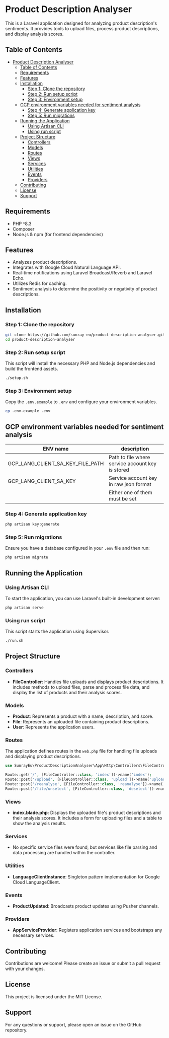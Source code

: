 # Product Description Analyser

This is a Laravel application designed for analyzing product description's sentiments. It provides tools to upload files, process product descriptions, and display analysis scores.

## Table of Contents

- [Product Description Analyser](#product-description-analyser)
  - [Table of Contents](#table-of-contents)
  - [Requirements](#requirements)
  - [Features](#features)
  - [Installation](#installation)
    - [Step 1: Clone the repository](#step-1-clone-the-repository)
    - [Step 2: Run setup script](#step-2-run-setup-script)
    - [Step 3: Environment setup](#step-3-environment-setup)
  - [GCP environment variables needed for sentiment analysis](#gcp-environment-variables-needed-for-sentiment-analysis)
    - [Step 4: Generate application key](#step-4-generate-application-key)
    - [Step 5: Run migrations](#step-5-run-migrations)
  - [Running the Application](#running-the-application)
    - [Using Artisan CLI](#using-artisan-cli)
    - [Using run script](#using-run-script)
  - [Project Structure](#project-structure)
    - [Controllers](#controllers)
    - [Models](#models)
    - [Routes](#routes)
    - [Views](#views)
    - [Services](#services)
    - [Utilities](#utilities)
    - [Events](#events)
    - [Providers](#providers)
  - [Contributing](#contributing)
  - [License](#license)
  - [Support](#support)

## Requirements

- PHP ^8.3
- Composer
- Node.js & npm (for frontend dependencies)

## Features

- Analyzes product descriptions.
- Integrates with Google Cloud Natural Language API.
- Real-time notifications using Laravel Broadcast/Reverb and Laravel Echo.
- Utilizes Redis for caching.
- Sentiment analysis to determine the positivity or negativity of product descriptions.

## Installation

### Step 1: Clone the repository

```sh
git clone https://github.com/sunray-eu/product-description-analyser.git
cd product-description-analyser
```

### Step 2: Run setup script

This script will install the necessary PHP and Node.js dependencies and build the frontend assets.

```sh
./setup.sh
```

### Step 3: Environment setup

Copy the `.env.example` to `.env` and configure your environment variables.

```sh
cp .env.example .env
```

## GCP environment variables needed for sentiment analysis
| ENV name                         | description                                      |
| -------------------------------- | ------------------------------------------------ |
| GCP_LANG_CLIENT_SA_KEY_FILE_PATH | Path to file where service account key is stored |
| GCP_LANG_CLIENT_SA_KEY           | Service account key in raw json format           |
|                                  | Either one of them must be set                   |

### Step 4: Generate application key

```sh
php artisan key:generate
```

### Step 5: Run migrations

Ensure you have a database configured in your `.env` file and then run:

```sh
php artisan migrate
```

## Running the Application

### Using Artisan CLI

To start the application, you can use Laravel's built-in development server:

```sh
php artisan serve
```

### Using run script

This script starts the application using Supervisor.

```sh
./run.sh
```

## Project Structure

### Controllers

- **FileController**: Handles file uploads and displays product descriptions. It includes methods to upload files, parse and process file data, and display the list of products and their analysis scores.

### Models

- **Product**: Represents a product with a name, description, and score.
- **File**: Represents an uploaded file containing product descriptions.
- **User**: Represents the application users.

### Routes

The application defines routes in the `web.php` file for handling file uploads and displaying product descriptions.

```php
use SunrayEu\ProductDescriptionAnalyser\App\Http\Controllers\FileController;

Route::get('/', [FileController::class, 'index'])->name('index');
Route::post('/upload', [FileController::class, 'upload'])->name('upload');
Route::post('/reanalyse', [FileController::class, 'reanalyse'])->name('re-analyse');
Route::post('/file/unselect', [FileController::class, 'deselect'])->name('file-unselect');
```

### Views

- **index.blade.php**: Displays the uploaded file's product descriptions and their analysis scores. It includes a form for uploading files and a table to show the analysis results.

### Services

- No specific service files were found, but services like file parsing and data processing are handled within the controller.

### Utilities

- **LanguageClientInstance**: Singleton pattern implementation for Google Cloud LanguageClient.

### Events

- **ProductUpdated**: Broadcasts product updates using Pusher channels.

### Providers

- **AppServiceProvider**: Registers application services and bootstraps any necessary services.

## Contributing

Contributions are welcome! Please create an issue or submit a pull request with your changes.

## License

This project is licensed under the MIT License.

## Support

For any questions or support, please open an issue on the GitHub repository.
